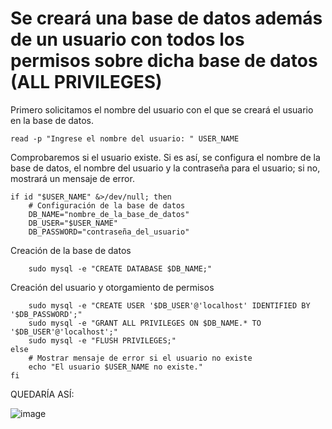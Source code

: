 # Se creará una base de datos además de un usuario con todos los permisos sobre dicha base de datos (ALL PRIVILEGES)


Primero solicitamos el nombre del usuario con el que se creará el usuario en la base de datos. 

```
read -p "Ingrese el nombre del usuario: " USER_NAME
```

Comprobaremos si el usuario existe. Si es así, se configura el nombre de la base de datos, el nombre del usuario y la contraseña para el usuario; si no, mostrará un mensaje de error.

```
if id "$USER_NAME" &>/dev/null; then
    # Configuración de la base de datos
    DB_NAME="nombre_de_la_base_de_datos"
    DB_USER="$USER_NAME"
    DB_PASSWORD="contraseña_del_usuario"
```

Creación de la base de datos
```
    sudo mysql -e "CREATE DATABASE $DB_NAME;"
```

Creación del usuario y otorgamiento de permisos
```
    sudo mysql -e "CREATE USER '$DB_USER'@'localhost' IDENTIFIED BY '$DB_PASSWORD';"
    sudo mysql -e "GRANT ALL PRIVILEGES ON $DB_NAME.* TO '$DB_USER'@'localhost';"
    sudo mysql -e "FLUSH PRIVILEGES;"
else
    # Mostrar mensaje de error si el usuario no existe
    echo "El usuario $USER_NAME no existe."
fi
```

QUEDARÍA ASÍ:

![image](https://user-images.githubusercontent.com/92718546/222242796-49f38e7a-224f-4961-bc9f-5c56d5c5ca7f.png)
